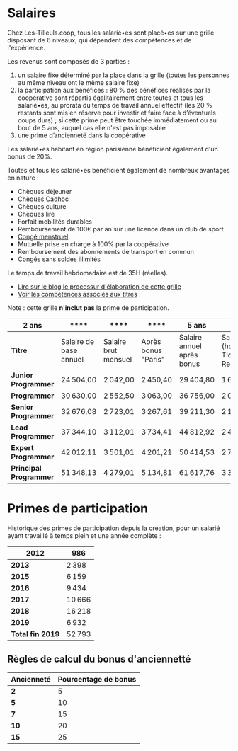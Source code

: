 # Salaires

Chez Les-Tilleuls.coop, tous les salarié•es sont placé•es sur une grille disposant de 6 niveaux, qui dépendent des compétences et de l'expérience.

Les revenus sont composés de 3 parties :

1. un salaire fixe déterminé par la place dans la grille (toutes les personnes au même niveau ont le même salaire fixe)
2. la participation aux bénéfices : 80 % des bénéfices réalisés par la coopérative sont répartis égalitairement entre toutes et tous les salarié•es, au prorata du temps de travail annuel effectif (les 20 % restants sont mis en réserve pour investir et faire face à d’éventuels coups durs) ; si cette prime peut être touchée immédiatement ou au bout de 5 ans, auquel cas elle n'est pas imposable
3. une prime d’ancienneté dans la coopérative

Les salarié•es habitant en région parisienne bénéficient également d'un bonus de 20%.

Toutes et tous les salarié•es bénéficient également de nombreux avantages en nature :

* Chèques déjeuner
* Chèques Cadhoc
* Chèques culture
* Chèques lire
* Forfait mobilités durables
* Remboursement de 100€ par an sur une licence dans un club de sport
* [Congé menstruel](https://les-tilleuls.coop/blog/conge-menstruel)
* Mutuelle prise en charge à 100% par la coopérative
* Remboursement des abonnements de transport en commun
* Congés sans soldes illimités

Le temps de travail hebdomadaire est de 35H (réelles).

* [Lire sur le blog le processur d'élaboration de cette grille](https://les-tilleuls.coop/blog/grille-salariale-a-vote)
* [Voir les compétences associés aux titres](../titles/README.md)

Note : cette grille **n'inclut pas** la prime de participation.

| **2 ans**                | ****                   | ****                 | ****                | **5 ans**                  | ****                                   | ****                              | **7 ans**          | ****     | ****                | ****        | **10 ans**         | ****     | ****                | **15 ans**  | ****               | ****     |
|--------------------------|------------------------|----------------------|---------------------|----------------------------|----------------------------------------|-----------------------------------|--------------------|----------|---------------------|-------------|--------------------|----------|---------------------|-------------|--------------------|----------|
| **Titre**                | Salaire de base annuel | Salaire brut mensuel | Après bonus "Paris" | Salaire annuel après bonus | Salaire net (hors Tickets Restaurants) | Total brut (rémunération + prime) | Rémunération brute | Mensuel  | Après bonus "Paris" | Total 2 ans | Rémunération brute | Mensuel  | Après bonus "Paris" | Total 5 ans | Rémunération brute | Mensuel  |
| **Junior Programmer**    | 24 504,00              | 2 042,00             | 2 450,40            | 29 404,80                  | 1 613,18                               | 24 504,00                         | 25 729,20          | 2 144,10 | 2 572,92            | 25 729,20   | 26 954,40          | 2 246,20 | 2 695,44            | 26 954,40   | 28 179,60          | 2 348,30 |
| **Programmer**           | 30 630,00              | 2 552,50             | 3 063,00            | 36 756,00                  | 2 016,48                               | 30 630,00                         | 32 161,50          | 2 680,13 | 3 216,15            | 32 161,50   | 33 693,00          | 2 807,75 | 3 369,30            | 33 693,00   | 35 224,50          | 2 935,38 |
| **Senior Programmer**    | 32 676,08              | 2 723,01             | 3 267,61            | 39 211,30                  | 2 151,18                               | 32 676,08                         | 34 309,89          | 2 859,16 | 3 430,99            | 34 309,89   | 35 943,69          | 2 995,31 | 3 594,37            | 35 943,69   | 37 577,50          | 3 131,46 |
| **Lead Programmer**      | 37 344,10              | 3 112,01             | 3 734,41            | 44 812,92                  | 2 458,49                               | 37 344,10                         | 39 211,30          | 3 267,61 | 3 921,13            | 39 211,30   | 41 078,51          | 3 423,21 | 4 107,85            | 41 078,51   | 42 945,71          | 3 578,81 |
| **Expert Programmer**    | 42 012,11              | 3 501,01             | 4 201,21            | 50 414,53                  | 2 765,80                               | 42 012,11                         | 44 112,71          | 3 676,06 | 4 411,27            | 44 112,71   | 46 213,32          | 3 851,11 | 4 621,33            | 46 213,32   | 48 313,92          | 4 026,16 |
| **Principal Programmer** | 51 348,13              | 4 279,01             | 5 134,81            | 61 617,76                  | 3 380,42                               | 51 348,13                         | 53 915,54          | 4 492,96 | 5 391,55            | 53 915,54   | 56 482,95          | 4 706,91 | 5 648,29            | 56 482,95   | 59 050,35          | 4 920,86 |

# Primes de participation

Historique des primes de participation depuis la création, pour un salarié ayant travaillé à temps plein et une année complète :

| **2012**           | **986** |
|--------------------|---------|
| **2013**           | 2 398   |
| **2015**           | 6 159   |
| **2016**           | 9 434   |
| **2017**           | 10 666  |
| **2018**           | 16 218  |
| **2019**           | 6 932   |
| **Total fin 2019** | 52 793  |

## Règles de calcul du bonus d'anciennetté

| **Ancienneté** | **Pourcentage de bonus** |
|----------------|--------------------------|
| **2**          | 5                        |
| **5**          | 10                       |
| **7**          | 15                       |
| **10**         | 20                       |
| **15**         | 25                       |
